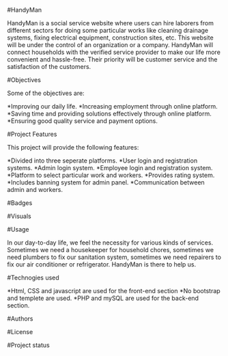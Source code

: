 
#HandyMan

HandyMan is a social service website where users can hire laborers from
different sectors for doing some particular works like cleaning drainage
systems, fixing electrical equipment, construction sites, etc. This website
will be under the control of an organization or a company. HandyMan will
connect households with the verified service provider to make our life
more convenient and hassle-free. Their priority will be customer service
and the satisfaction of the customers.

#Objectives


Some of the objectives are:

*Improving our daily life.
*Increasing employment through online platform.
*Saving time and providing solutions effectively through online platform.
*Ensuring good quality service and payment options.

#Project Features

This project will provide the following features:

*Divided into three seperate platforms.
*User login and registration systems.
*Admin login system.
*Employee login and registration system.
*Platform to select particular work and workers.
*Provides rating system.
*Includes banning system for admin panel.
*Communication between admin and workers.

#Badges

#Visuals

#Usage

In our day-to-day life, we feel the necessity for
various kinds of services. Sometimes we need a
housekeeper for household chores, sometimes
we need plumbers to fix our sanitation system,
sometimes we need repairers to fix our air
conditioner or refrigerator. HandyMan is there to help us.

#Technogies used

*Html, CSS and javascript are used for the front-end section 
*No bootstrap and templete are used.
*PHP and mySQL are used for the back-end section.



#Authors

#License 

#Project status






